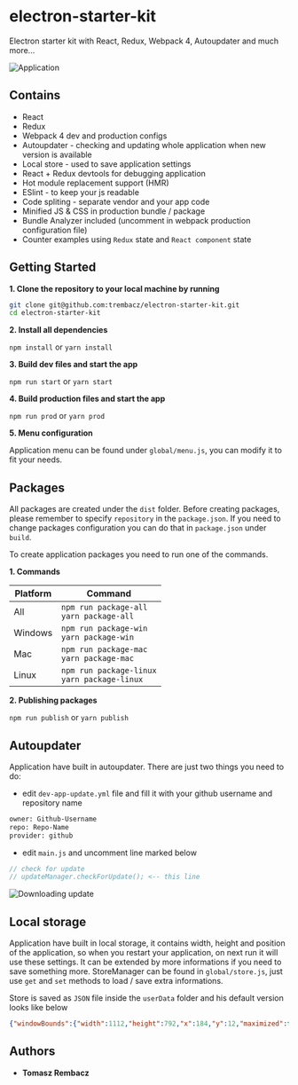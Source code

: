 # electron-starter-kit
Electron starter kit with React, Redux, Webpack 4, Autoupdater and much more...

![](https://i.imgur.com/hws0j5C.png "Application")

## Contains

* React
* Redux
* Webpack 4 dev and production configs
* Autoupdater - checking and updating whole application when new version is available
* Local store - used to save application settings
* React + Redux devtools for debugging application
* Hot module replacement support (HMR)
* ESlint - to keep your js readable
* Code spliting - separate vendor and your app code
* Minified JS & CSS in production bundle / package
* Bundle Analyzer included (uncomment in webpack production configuration file)
* Counter examples using ```Redux``` state and ```React component``` state

## Getting Started

**1. Clone the repository to your local machine by running**

```bash
git clone git@github.com:trembacz/electron-starter-kit.git
cd electron-starter-kit
```

**2. Install all dependencies**

```npm install``` or ```yarn install```

**3. Build dev files and start the app**

```npm run start``` or ```yarn start```

**4. Build production files and start the app**

```npm run prod``` or ```yarn prod```

**5. Menu configuration**

Application menu can be found under ```global/menu.js```, you can modify it to fit your needs.

## Packages

All packages are created under the ```dist``` folder.
Before creating packages, please remember to specify ```repository``` in the ```package.json```.
If you need to change packages configuration you can do that in ```package.json``` under ```build```.

To create application packages you need to run one of the commands.

**1. Commands**

| Platform | Command |
| -------- | ---- |
| All | ```npm run package-all``` <br/> ```yarn package-all``` |
| Windows | ```npm run package-win``` <br/> ```yarn package-win``` |
| Mac | ```npm run package-mac``` <br/> ```yarn package-mac``` |
| Linux  | ```npm run package-linux``` <br/> ```yarn package-linux``` |

**2. Publishing packages**

```npm run publish``` or ```yarn publish```

## Autoupdater

Application have built in autoupdater. There are just two things you need to do:
* edit ```dev-app-update.yml``` file and fill it with your github username and repository name

```bash
owner: Github-Username
repo: Repo-Name
provider: github
```

* edit ```main.js``` and uncomment line marked below

```javascript
// check for update
// updateManager.checkForUpdate(); <-- this line
```

![](https://i.imgur.com/1xmUqta.png "Downloading update")

## Local storage

Application have built in local storage, it contains width, height and position of the application, so when you restart your application, on next run it will use these settings. It can be extended by more informations if you need to save something more. StoreManager can be found in ```global/store.js```, just use ```get``` and ```set``` methods to load / save extra informations.

Store is saved as ```JSON``` file inside the ```userData``` folder and his default version looks like below
```json
{"windowBounds":{"width":1112,"height":792,"x":184,"y":12,"maximized":false}}
```

## Authors

* **Tomasz Rembacz**
